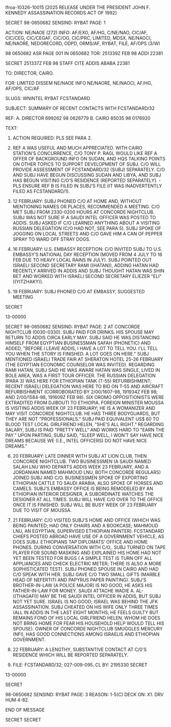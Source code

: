 Ifroa-10326-10015 [2025 RELEASE UNDER THE PRESIDENT JOHN F. KENNEDY ASSASSINATION RECORDS ACT OF 1992]

SECRET
98-0650682 SENSIND: RYBAT PAGE: 1

ACTION: NE/NAOE (272) INFO: AF/EXO, AF/HG, C/NE/NAO, CIC/AF, CIC/CEG,
CIC/CEGAF, CIC/OG, CIC/PRC, LIMITED, MDSX, NE/NAOCI, NE/NAORE, NEDORECORD,
ODPD, ORMS/AF, RYBAT, FILE, AF/OPS (3/W)

98 0650682 ASR PAGE 001 IN 0650682
TOR: 251339Z FEB 98 ADDI 22381

SECRET 251337Z FEB 98 STAFF
CITE ADDIS ABABA 22381

TO: DIRECTOR, CAIRO.

FOR: LIMITED DISSEM NE/NAOE INFO NE/NAORE, NE/NAOCI, AF/HG, AF/OPS,
CIC/AF

SLUGS: WNINTEL RYBAT FCSTANDARD

SUBJECT: SUMMARY OF RECENT CONTACTS WITH FCSTANDARD/32

REF: A. DIRECTOR 699262 98 0626779
B. CAIRO 85035 98 0176920

TEXT:
1. ACTION REQUIRED: PLS SEE PARA 2.

2. REF A WAS USEFUL AND MUCH APPRECIATED. WITH CAIRO STATION'S
CONCURRENCE, C/O TONY P. RAGL WOULD LIKE REF A OFFER OF BACKGROUND
INFO ON SUDAN, AND HQS TALKING POINTS ON OTHER TOPICS TO SUPPORT
DEVELOPMENT OF SUBJ. C/O WILL PROVIDE ASSESSMENT OF FCSTANDARD/32
(SUBJ) SEPARATELY. C/O AND SUBJ HAVE BEGUN DISCUSSING SUDAN AND
LIBYA, AND SUBJ HAS BEGUN VISITING C/O’S RESIDENCE (REPORTED
SEPARATELY). - PLS ENSURE REF B IS FILED IN SUBJ’S FILE (IT WAS
INADVERTENTLY FILED AS FCSTANDARD/1).

3. 12 FEBRUARY: SUBJ PHONED C/O AT HOME AND, WITHOUT
MENTIONING NAMES OR PLACES, RECOMMENDED A MEETING. C/O MET SUBJ FROM
2330-0200 HOURS AT CONCORDE NIGHTCLUB. SUBJ WAS NOT SURE IF A SAUDI
INTEL OFFICER WAS POSTED TO ADDIS. SUBJ ASKED IF C/O LEARNED
ANYTHING ABOUT A VISITING RUSSIAN DELEGATION (C/O HAD NOT, SEE PARA
5). SUBJ SPOKE OF JOGGING ON LOCAL STREETS AND C/O GAVE HIM A CAN OF
PEPPER SPRAY TO WARD OFF STRAY DOGS.

4. 16 FEBRUARY: U.S. EMBASSY RECEPTION: C/O INVITED SUBJ TO
U.S. EMBASSY’S NATIONAL DAY RECEPTION (MOVED FROM 4 JULY TO 16 FEB
DUE TO HEAVY LOCAL RAINS IN JULY). SUBJ POINTED OUT ISRAELI SECOND
SECRETARY RAMI ((HATAN)), ADDING HATAN HAD RECENTLY ARRIVED IN ADDIS
AND SUBJ THOUGHT HATAN WAS SHIN BET AND WORKED WITH ISRAELI SECOND
SECRETARY ELIEZER "ELI" ((YITZHAKY)).

5. 19 FEBRUARY: SUBJ PHONED C/O AT EMBASSY, SUGGESTED MEETING

SECRET

13-00000

SECRET
98-0650682 SENSIND: RYBAT PAGE: 2
AT CONCORDE NIGHTCLUB (0030-0330). SUBJ PAID FOR DRINKS. HIS SPOUSE
MAY RETURN TO ADDIS CIRCA EARLY MAY. SUBJ SAID HE WAS DISTANCING
HIMSELF FROM EGYPTIAN BUSINESSMAN SAFAH (PHONETIC) AND ADDED, "BEFORE
I LEAVE ADDIS, I HAVE A LOT TO TELL YOU. I'LL TELL YOU WHEN THE
STORY IS FINISHED. A LOT GOES ON HERE." SUBJ MENTIONED ISRAELI
TRADE FAIR AT SHERATON HOTEL 25-26 FEBRUARY (THE EGYPTIAN ECONOMIC
COUNSELOR WAS INVITED). REGARDING RAMI HATAN, SUBJ SAID HE WAS AWARE
HATAN WAS SINGLE, LIVED IN BOLE AREA, WAS A FIRST TOUR OFFICER. THE
RUSSIAN DELEGATION (PARA 3) WAS HERE FOR ETHIOPIAN TANK (T-55)
REFURBISHMENT; RECENT ISRAELI DELEGATION WAS HERE TO BID ON T-55 AND
AIRCRAFT REFURBISHMENT (CORROBORATED BY 2/00/1607-98, 191934Z FEB 98;
AND 2/00/1584-98, 191609Z FEB 98). SIX OROMO OPPOSITIONISTS WERE
EXTRADITED FROM DJIBOUTI TO ETHIOPIA. FOREIGN MINISTER MOUSSA IS
VISITING ADDIS WEEK OF 23 FEBRUARY; HE IS A WOMANIZER AND MAY VISIT
CONCORDE NIGHTCLUB. HE HAS THREE BODYGUARDS, BUT THEY ARE NOT
"PROFESSIONALS." SUBJ PAID EQUIVALENT US$ 60 TO BLOOD TEST LOCAL
GIRLFRIEND HELEN, "SHE’S ALL RIGHT." REGARDING SALARY, SUBJ IS PAID
"PRETTY WELL" AND WORKS HARD TO "EARN THE PAY." UPON PARTING, SUBJ
SAID, "SLEEP WELL, I WON’T SAY HAVE NICE DREAMS BECAUSE WE (I.E.,
INTEL OFFICERS) DO NOT HAVE NICE DREAMS.”

6. 20 FEBRUARY: LATE DINNER WITH SUBJ AT LION CLUB, THEN
CONCORDE NIGHTCLUB. TWO BUSINESSMEN (A SAUDI NAMED SALAH LNU WHO
DEPARTS ADDIS WEEK 23 FEBRUARY, AND A JORDANIAN NAMED MAHMOUD LNU,
BOTH CONCORDE REGULARS) JOINED SUBJ AND C/O. BUSINESSMEN SPOKE OF
EXPORTING ETHIOPIAN CATTLE TO SAUDI ARABIA, ALSO SPOKE OF HORSES AND
CAMELS. SUBJ’S EMBASSY OFFICE IS BEING REMODELED BY AN ETHIOPIAN
INTERIOR DESIGNER, A SUBORDINATE WATCHES THE DESIGNER AT ALL TIMES.
SUBJ WILL HAVE C/O OVER TO THE OFFICE ONCE IT IS FINISHED. SUBJ WILL
BE BUSY WEEK OF 23 FEBRUARY DUE TO VISIT OF MOUSSA.

7. 21 FEBRUARY: C/O VISITED SUBJ‘S HOME AND OFFICE (WHICH WAS
BEING PAINTED; HAD ONLY CHAIRS AND A BOOKCASE; MAHMOUD LNU, AN
EGYPTIAN, SUPERVISED ETHIOPIAN PAINTER). FCSTANDARD CHIEFS POSTED
ABROAD HAVE USE OF A GOVERNMENT VEHICLE, AS DOES SUBJ. ETHIOPIANS
TAP DIPLOMATS’ OFFICE AND HOME PHONES. DURING CONVERSATION WITH C/O,.
SUBJ TURNED ON TAPE PLAYER FOR SOUND MASKING AND EXPLAINED HIS HOME
HAD NOT YET BEEN TESTED FOR BUGS ( A SIMPLE TEST IS TURN OFF ALL
APPLIANCES AND CHECK ELECTRIC METER; THERE IS ALSO A MORE
SOPHISTICATED TEST). SUBJ PHONED SPOUSE IN CAIRO AND HAD C/O SPEAK
WITH HER. SUBJ GAVE C/O TWO SMALL GIFTS (MARBLE HEAD OF NEFERTITI
AND PAPYRUS PAPER PAINTING). SUBJ’S BROTHER-IN-LAW (A POLICE MAJOR)
IS NO GOOD, HE ASKS HIS FATHER-IN-LAW FOR MONEY. SAUDI ATTACHE WADIE
A. AL-((THAGAFI)) MAY BE THE SAUDI INTEL OFFICER IN ADDIS, BUT SUBJ
NOT YET SURE. ISRAEL IS NO GOOD; ISRAEL WAS BEHIND THE JFK
ASSASSINATION. SUBJ CHEATED ON HIS WIFE ONLY THREE TIMES (ALL IN
ADDIS IN THE LAST EIGHT MONTHS; HE FEELS GUILTY BUT REMAINS FOND OF
HIS LOCAL GIRLFRIEND HELEN, WHOM HE DOES NOT BRING HOME FOR FEAR HIS
HOUSEHOLD HELP WOULD TELL HIS SPOUSE). OWNER OF CONCORDE NIGHTCLUB
SMUGGLES MERCURY (NFI), HAS GOOD CONNECTIONS AMONG ISRAELIS AND
ETHIOPIAN GOVERNMENT.

8. 22 FEBRUARY: A LENGTHY, SUBSTANTIVE CONTACT AT C/0'S
RESIDENCE WHICH WILL BE REPORTED SEPARATELY.

9. FILE: FCSTANDARD/32; 027-009-095. CL BY: 2195330
SECRET

13-00000

SECRET

98-0650682 SENSIND: RYBAT PAGE: 3
REASON: 1-5(C) DECK ON: X1. DRV HUM 4-82.

END OF MESSAGE

SECRET
SECRET
